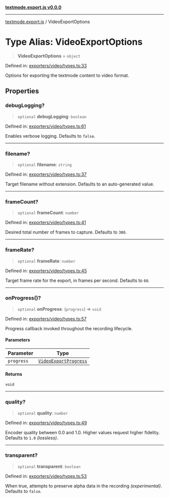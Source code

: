 [**textmode.export.js v0.0.0**](../README.md)

***

[textmode.export.js](../README.md) / VideoExportOptions

# Type Alias: VideoExportOptions

> **VideoExportOptions** = `object`

Defined in: [exporters/video/types.ts:33](https://github.com/humanbydefinition/textmode.export.js/blob/b139a19f4bf774f3e0d95bc7580f4dc7e25a4c0f/src/exporters/video/types.ts#L33)

Options for exporting the textmode content to video format.

## Properties

### debugLogging?

> `optional` **debugLogging**: `boolean`

Defined in: [exporters/video/types.ts:61](https://github.com/humanbydefinition/textmode.export.js/blob/b139a19f4bf774f3e0d95bc7580f4dc7e25a4c0f/src/exporters/video/types.ts#L61)

Enables verbose logging. Defaults to `false`.

***

### filename?

> `optional` **filename**: `string`

Defined in: [exporters/video/types.ts:37](https://github.com/humanbydefinition/textmode.export.js/blob/b139a19f4bf774f3e0d95bc7580f4dc7e25a4c0f/src/exporters/video/types.ts#L37)

Target filename without extension. Defaults to an auto-generated value.

***

### frameCount?

> `optional` **frameCount**: `number`

Defined in: [exporters/video/types.ts:41](https://github.com/humanbydefinition/textmode.export.js/blob/b139a19f4bf774f3e0d95bc7580f4dc7e25a4c0f/src/exporters/video/types.ts#L41)

Desired total number of frames to capture. Defaults to `300`.

***

### frameRate?

> `optional` **frameRate**: `number`

Defined in: [exporters/video/types.ts:45](https://github.com/humanbydefinition/textmode.export.js/blob/b139a19f4bf774f3e0d95bc7580f4dc7e25a4c0f/src/exporters/video/types.ts#L45)

Target frame rate for the export, in frames per second. Defaults to `60`.

***

### onProgress()?

> `optional` **onProgress**: (`progress`) => `void`

Defined in: [exporters/video/types.ts:57](https://github.com/humanbydefinition/textmode.export.js/blob/b139a19f4bf774f3e0d95bc7580f4dc7e25a4c0f/src/exporters/video/types.ts#L57)

Progress callback invoked throughout the recording lifecycle.

#### Parameters

| Parameter | Type |
| ------ | ------ |
| `progress` | [`VideoExportProgress`](VideoExportProgress.md) |

#### Returns

`void`

***

### quality?

> `optional` **quality**: `number`

Defined in: [exporters/video/types.ts:49](https://github.com/humanbydefinition/textmode.export.js/blob/b139a19f4bf774f3e0d95bc7580f4dc7e25a4c0f/src/exporters/video/types.ts#L49)

Encoder quality between 0.0 and 1.0. Higher values request higher fidelity. Defaults to `1.0` *(lossless)*.

***

### transparent?

> `optional` **transparent**: `boolean`

Defined in: [exporters/video/types.ts:53](https://github.com/humanbydefinition/textmode.export.js/blob/b139a19f4bf774f3e0d95bc7580f4dc7e25a4c0f/src/exporters/video/types.ts#L53)

When true, attempts to preserve alpha data in the recording *(experimental)*. Defaults to `false`.
